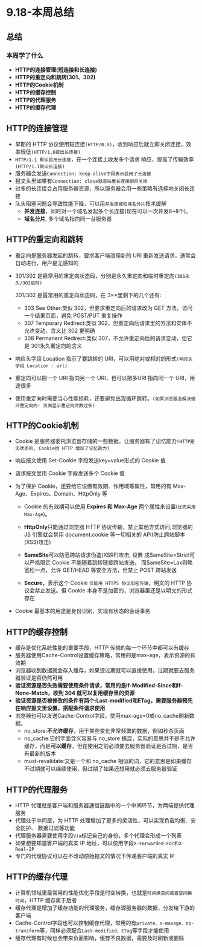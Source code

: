 # 9.18-本周总结

## **总结**

### **本周学了什么**

- **HTTP的连接管理(短连接和长连接)**
- **HTTP的重定向和跳转(301、302)**
- **HTTP的Cookie机制**
- **HTTP的缓存控制**
- **HTTP的代理服务**
- **HTTP的缓存代理**

## **HTTP的连接管理**

- 早期的 HTTP 协议使用短连接`(HTTP/0.9)`，收到响应后就立即关闭连接，效率很低`(HTTP/1.0提出长连接)`
- `HTTP/1.1 默认启用长连接`，在一个连接上收发多个请求 响应，提高了传输效率`(HTTP/1.1默认长连接)`
- 服务器会发送`Connection: keep-alive字段表示启用了长连接`
- 报文头里如果有`Connection: close就意味着长连接即将关闭`
- 过多的长连接会占用服务器资源，所以服务器会用一些策略有选择地关闭长连接
- 队头阻塞问题会导致性能下降，可以用`并发连接和域名分片`技术缓解
  - **并发连接**，同时对一个域名发起多个长连接(现在可以一次并发6~8个)。
  - **域名分片**, 多个域名指向同一台服务器

## **HTTP的重定向和跳转**

- 重定向是服务器发起的跳转，要求客户端改用新的 URI 重新发送请求，通常会自动进行，用户是无感知的

- 301/302 是最常用的重定向状态码，分别是永久重定向和临时重定向`(301永久/302临时)`

  301/302 是最常用的重定向状态码，在 3××里剩下的几个还有:

  - 303 See Other:类似 302，但要求重定向后的请求改为 GET 方法，访问一个结果页面，避免 POST/PUT 重复操作
  - 307 Temporary Redirect:类似 302，但重定向后请求里的方法和实体不允许变动，含义比 302 更明确
  - 308 Permanent Redirect:类似 307，不允许重定向后的请求变动，但它是 301永久重定向的含义

- 响应头字段 Location 指示了要跳转的 URI，可以用绝对或相对的形式`(响应头字段 Location : url)`

- 重定向可以把一个 URI 指向另一个 URI，也可以把多URI 指向同一个 URI，用途很多

- 使用重定向时需要当心性能损耗，还要避免出现循环跳转。`(如果浏览器会解决循环重定向的- 页面显示重定向次数过多)`

## **HTTP的Cookie机制**

- Cookie 是服务器委托浏览器存储的一些数据，让服务器有了记忆能力`(HTTP是无状态的, Cookie给 HTTP 增加了记忆能力)`

- 响应报文使用 Set-Cookie 字段发送key=value形式的 Cookie 值

- 请求报文里用 Cookie 字段发送多个 Cookie 值

- 为了保护 Cookie，还要给它设置有效期、作用域等属性，常用的有 Max-Age、Expires、Domain、HttpOnly 等

  - Cookie 的有效期可以使用 **Expires 和 Max-Age** 两个属性来设置(`优先采用 Max-Age`)。

  - **HttpOnly**只能通过浏览器 HTTP 协议传输，禁止其他方式访问,浏览器的 JS 引擎就会禁用 document.cookie 等一切相关的 API(防止跨站脚本(XSS)攻击)
  - **SameSite**可以防范跨站请求伪造(XSRF)攻击, 设置 成SameSite=Strict可以严格限定 Cookie 不能随着跳转链接跨站发送， 而SameSite=Lax则略宽松一点，允许 GET/HEAD 等安全方法，但禁止 POST 跨站发送
  - **Secure**，表示这个 Cookie `仅能用 HTTPS 协议加密传输`，明文的 HTTP 协议会禁止发送。但 Cookie 本身不是加密的，浏览器里还是以明文的形式存在

- Cookie 最基本的用途是身份识别，实现有状态的会话事务

## **HTTP的缓存控制**

- 缓存是优化系统性能的重要手段，HTTP 传输的每一个环节中都可以有缓存
- 服务器使用Cache-Control设置缓存策略，常用的是max-age，表示资源的有效期
- 浏览器收到数据就会存入缓存，如果没过期就可以直接使用，过期就要去服务器验证是否仍然可用
- **验证资源是否失效需要使用条件请求，常用的是if-Modified-Since和If-None-Match，收到 304 就可以复用缓存里的资源**
- **验证资源是否被修改的条件有两个:Last-modified和ETag，需要服务器预先在响应报文里设置，搭配条件请求使用**
- 浏览器也可以发送Cache-Control字段，使用max-age=0或no_cache刷新数据。
  - no_store:**不允许缓存**，用于某些变化非常频繁的数据，例如秒杀页面
  - no_cache:它的字面含义容易与 no_store 搞混，实际的意思并不是不允许缓存，而是**可以缓存**，但在使用之前必须要去服务器验证是否过期，是否有最新的版本
  - must-revalidate:又是一个和 no_cache 相似的词，它的意思是如果缓存不过期就可以继续使用，但过期了如果还想用就必须去服务器验证

## **HTTP的代理服务**
- HTTP 代理就是客户端和服务器通信链路中的一个中间环节，为两端提供代理服务
- 代理处于中间层，为 HTTP 处理增加了更多的灵活性，可以实现负载均衡、安全防护、 数据过滤等功能
- 代理服务器需要使用字段`Via`标记自己的身份，多个代理会形成一个列表
- 如果想要知道客户端的真实 IP 地址，可以使用字段`X-Forwarded-For和X-Real-IP`
- 专门的代理协议可以在不改动原始报文的情况下传递客户端的真实 IP

## **HTTP的缓存代理**

- 计算机领域里最常用的性能优化手段是时空转换，也就是`时间换空间或者空间换时间`，HTTP 缓存属于后者
- 缓存代理是增加了缓存功能的代理服务，缓存源服务器的数据，分发给下游的客户端
- Cache-Control字段也可以控制缓存代理，常用的有`private、s-maxage、no-transform`等，同样必须配合`Last-modified、ETag`等字段才能使用
- 缓存代理有时候也会带来负面影响，缓存不良数据，需要及时刷新或删除